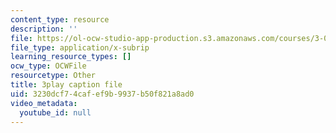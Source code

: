 ```yaml
---
content_type: resource
description: ''
file: https://ol-ocw-studio-app-production.s3.amazonaws.com/courses/3-091-introduction-to-solid-state-chemistry-fall-2018/3230dcf74cafef9b9937b50f821a8ad0_9SvAZgd0J_A.srt
file_type: application/x-subrip
learning_resource_types: []
ocw_type: OCWFile
resourcetype: Other
title: 3play caption file
uid: 3230dcf7-4caf-ef9b-9937-b50f821a8ad0
video_metadata:
  youtube_id: null
---
```

